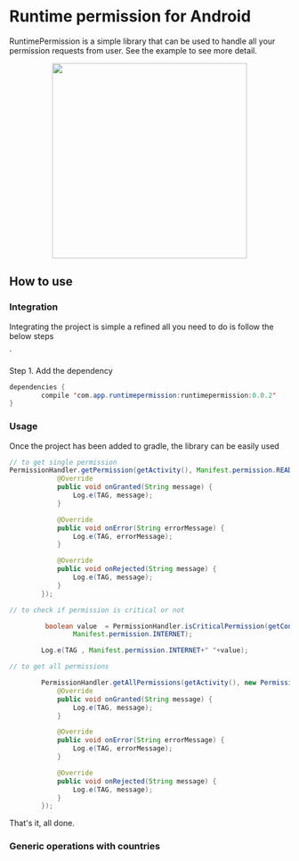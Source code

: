 # Runtime permission for Android




RuntimePermission is a simple library that can be used to handle all your permission requests from user. See the example to see more detail.

<p align="center">
  <img src="https://github.com/amitrai98/MVVM/blob/master/runtime.gi?raw=true" width="350"/>
</p>


## How to use

### Integration

Integrating the project is simple a refined all you need to do is follow the below steps

`

Step 1\. Add the dependency

```java
dependencies {
        compile 'com.app.runtimepermission:runtimepermission:0.0.2'
}
```

### Usage

Once the project has been added to gradle, the library can be easily used

```java
// to get single permission 
PermissionHandler.getPermission(getActivity(), Manifest.permission.READ_CONTACTS, new PermissionListener() {
            @Override
            public void onGranted(String message) {
                Log.e(TAG, message);               
            }

            @Override
            public void onError(String errorMessage) {
                Log.e(TAG, errorMessage);
            }

            @Override
            public void onRejected(String message) {
                Log.e(TAG, message);
            }
        });

// to check if permission is critical or not

         boolean value  = PermissionHandler.isCriticalPermission(getContext(),
                Manifest.permission.INTERNET);

        Log.e(TAG , Manifest.permission.INTERNET+" "+value);

// to get all permissions

        PermissionHandler.getAllPermissions(getActivity(), new PermissionListener() {
            @Override
            public void onGranted(String message) {
                Log.e(TAG, message);
            }

            @Override
            public void onError(String errorMessage) {
                Log.e(TAG, errorMessage);
            }

            @Override
            public void onRejected(String message) {
                Log.e(TAG, message);
            }
        });


```

That's it, all done.

### Generic operations with countries

